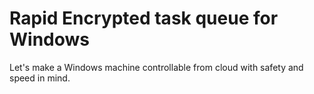 # Rapid Encrypted task queue for Windows

Let's make a Windows machine controllable from cloud with safety and speed in mind. 
